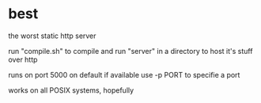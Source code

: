 # best
the worst static http server

run "compile.sh" to compile
and run "server" in a directory
to host it's stuff over http

runs on port 5000 on default if available 
use -p PORT to specifie a port

works on all POSIX  systems, hopefully

